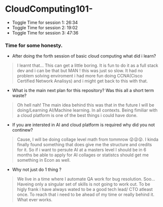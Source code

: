 ﻿# CloudComputing101-

- Toggle Time for session 1: 26:34
- Toggle Time for session 2: 19:02 
- Toggle Time for session 3: 47:36

### Time for some honesty.

- After doing the forth session of basic cloud computing what did i learn? 

> I learnt that... This can get a little boring. It is fun to do it as a full stack dev and i can be that but MAN ! this was just so slow. 
> It had no problem solving enviroment i had more fun doing CCNA(Cisco Certified Network Analisys) and i might get back to this with that. 
 
- What is the main next plan for this repository? Was this all a short term waste? 

> Oh hell nah! The main idea behind this was that in the future I will be doing/Learning AI/Machine learning. 
> In all contexts. Being fimiliar with a cloud platform is one of the best things i could have done. 

- If you are intersted in AI and cloud platform is required why did you not continew? 


> Cause, I will be doing collage level math from tommrow 😜😜😜. I kinda finally found something that does give me the structure and credits for it. 
> So if i want to persute AI at 
> a masters level I should be in 6 months be able to apply for AI collages or statistcs should get me something in Econ as well. 

- Why not just do 1 thing ? 


> We live in a time where I automate QA work for bug resolution. Soo... Haveing only a singular set of skills is not going to work out. To be higly frank i have always wated to be a good tech lead/ CTO atleast once. To reach that i need to be ahead of my time or really behind it. What ever works. 

